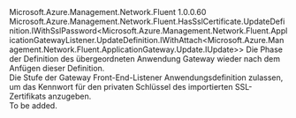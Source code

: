 <Type Name="IWithSslPassword&lt;ParentT&gt;" FullName="Microsoft.Azure.Management.Network.Fluent.ApplicationGatewayListener.UpdateDefinition.IWithSslPassword&lt;ParentT&gt;">
  <TypeSignature Language="C#" Value="public interface IWithSslPassword&lt;ParentT&gt; : Microsoft.Azure.Management.Network.Fluent.HasSslCertificate.UpdateDefinition.IWithSslPassword&lt;Microsoft.Azure.Management.Network.Fluent.ApplicationGatewayListener.UpdateDefinition.IWithAttach&lt;Microsoft.Azure.Management.Network.Fluent.ApplicationGateway.Update.IUpdate&gt;&gt;" />
  <TypeSignature Language="ILAsm" Value=".class public interface auto ansi abstract IWithSslPassword`1&lt;ParentT&gt; implements class Microsoft.Azure.Management.Network.Fluent.HasSslCertificate.UpdateDefinition.IWithSslPassword`1&lt;class Microsoft.Azure.Management.Network.Fluent.ApplicationGatewayListener.UpdateDefinition.IWithAttach`1&lt;class Microsoft.Azure.Management.Network.Fluent.ApplicationGateway.Update.IUpdate&gt;&gt;" />
  <TypeSignature Language="DocId" Value="T:Microsoft.Azure.Management.Network.Fluent.ApplicationGatewayListener.UpdateDefinition.IWithSslPassword`1" />
  <TypeSignature Language="VB.NET" Value="Public Interface IWithSslPassword(Of ParentT)&#xA;Implements IWithSslPassword(Of IWithAttach(Of IUpdate))" />
  <TypeSignature Language="F#" Value="type IWithSslPassword&lt;'ParentT&gt; = interface&#xA;    interface IWithSslPassword&lt;IWithAttach&lt;IUpdate&gt;&gt;" />
  <AssemblyInfo>
    <AssemblyName>Microsoft.Azure.Management.Network.Fluent</AssemblyName>
    <AssemblyVersion>1.0.0.60</AssemblyVersion>
  </AssemblyInfo>
  <TypeParameters>
    <TypeParameter Name="ParentT" />
  </TypeParameters>
  <Interfaces>
    <Interface>
      <InterfaceName>Microsoft.Azure.Management.Network.Fluent.HasSslCertificate.UpdateDefinition.IWithSslPassword&lt;Microsoft.Azure.Management.Network.Fluent.ApplicationGatewayListener.UpdateDefinition.IWithAttach&lt;Microsoft.Azure.Management.Network.Fluent.ApplicationGateway.Update.IUpdate&gt;&gt;</InterfaceName>
    </Interface>
  </Interfaces>
  <Docs>
    <typeparam name="ParentT">Die Phase der Definition des übergeordneten Anwendung Gateway wieder nach dem Anfügen dieser Definition.</typeparam>
    <summary>
            Die Stufe der Gateway Front-End-Listener Anwendungsdefinition zulassen, um das Kennwort für den privaten Schlüssel des importierten SSL-Zertifikats anzugeben.
            </summary>
    <remarks>To be added.</remarks>
  </Docs>
  <Members />
</Type>